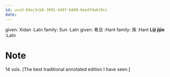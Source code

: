 ```yaml
---
id: uuid-04ec3cb8-3991-4d07-b888-6eed7da610cc
date: 
---
```


given: Xidan  :Latn
family: Sun :Latn
given: 希旦 :Hant
family: 孫 :Hant
**Liji jijie** :Latn
# Note
14 vols. [The best traditional annotated edition I have seen.]